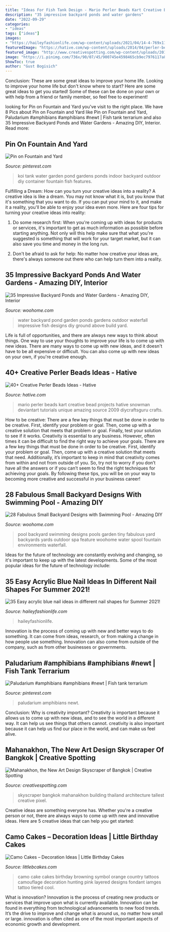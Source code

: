 ```yaml
---
title: "Ideas For Fish Tank Design - Mario Perler Beads Kart Creative Bead Projects Hative Snowman Deviantart Tutorials Unique Amazing Source 2009 Diycraftsguru Crafts"
description: "35 impressive backyard ponds and water gardens"
date: "2022-09-29"
categories:
- "ideas"
tags: ["ideas"]
images:
- "https://haileyfashionlife.com/wp-content/uploads/2021/04/14-4-769x1154.jpg"
featuredImage: "https://hative.com/wp-content/uploads/2014/04/perler-beads-ideas/7-mario-perler-bead.jpg"
featured_image: "http://www.creativespotting.com/wp-content/uploads/2016/08/Mahanakhon-the-New-Art-Design-Skyscraper-of-Bangkok-.jpg"
image: "https://i.pinimg.com/736x/90/07/45/900745e4598465cb9ec7976117a8c43a--stock-tank-koi-ponds.jpg"
ShowToc: true
author: "Gust Bogisich"
---
```



Conclusion: These are some great ideas to improve your home life.
Looking to improve your home life but don't know where to start? Here are some great ideas to get you started! Some of these can be done on your own or with help from a friend or family member, so feel free to experiment!

	

		
looking for Pin on Fountain and Yard you've visit to the right place. We have 8 Pics about Pin on Fountain and Yard like Pin on Fountain and Yard, Paludarium #amphibians #amphibians #newt | Fish tank terrarium and also 35 Impressive Backyard Ponds and Water Gardens - Amazing DIY, Interior. Read more:
		
    
## Pin On Fountain And Yard

<img loading=lazy src="https://i.pinimg.com/736x/90/07/45/900745e4598465cb9ec7976117a8c43a--stock-tank-koi-ponds.jpg" onerror="this.onerror=null;this.src='https://tse2.mm.bing.net/th?id=OIP.AVO3TJIeamxvKAdSgg2suQHaNK&amp;pid=15.1';" alt="Pin on Fountain and Yard">

_Source: pinterest.com_

>koi tank water garden pond gardens ponds indoor backyard outdoor diy container fountain fish features. 

	

Fulfilling a Dream: How can you turn your creative ideas into a reality?
A creative idea is like a dream. You may not know what it is, but you know that it's something that you want to do. If you can put your mind to it, and make it a reality, you'll be able to enjoy your idea even more. Here are four tips for turning your creative ideas into reality:
1. Do some research first: When you're coming up with ideas for products or services, it's important to get as much information as possible before starting anything. Not only will this help make sure that what you're suggested is something that will work for your target market, but it can also save you time and money in the long run.

2. Don't be afraid to ask for help: No matter how creative your ideas are, there's always someone out there who can help turn them into a reality.

    
## 35 Impressive Backyard Ponds And Water Gardens - Amazing DIY, Interior

<img loading=lazy src="http://www.woohome.com/wp-content/uploads/2014/04/backyard-pond-water-garden-34.jpg" onerror="this.onerror=null;this.src='https://tse3.mm.bing.net/th?id=OIP.HqIs8JL5ShHhq5MjyG0ddQHaJ4&amp;pid=15.1';" alt="35 Impressive Backyard Ponds and Water Gardens - Amazing DIY, Interior">

_Source: woohome.com_

>water backyard pond garden ponds gardens outdoor waterfall impressive fish designs diy ground above build yard. 

	

Life is full of opportunities, and there are always new ways to think about things. One way to use your thoughts to improve your life is to come up with new ideas. There are many ways to come up with new ideas, and it doesn't have to be all expensive or difficult. You can also come up with new ideas on your own, if you're creative enough.

    
## 40+ Creative Perler Beads Ideas - Hative

<img loading=lazy src="https://hative.com/wp-content/uploads/2014/04/perler-beads-ideas/7-mario-perler-bead.jpg" onerror="this.onerror=null;this.src='https://tse4.mm.bing.net/th?id=OIP.zULHWMOw4dnxqqloE6_oTAHaE7&amp;pid=15.1';" alt="40+ Creative Perler Beads Ideas - Hative">

_Source: hative.com_

>mario perler beads kart creative bead projects hative snowman deviantart tutorials unique amazing source 2009 diycraftsguru crafts. 

	

How to be creative: There are a few key things that must be done in order to be creative. First, identify your problem or goal. Then, come up with a creative solution that meets that problem or goal. Finally, test your solution to see if it works.
Creativity is essential to any business. However, often times it can be difficult to find the right way to achieve your goals. There are a few key things that must be done in order to be creative. First, identify your problem or goal. Then, come up with a creative solution that meets that need. Additionally, it’s important to keep in mind that creativity comes from within and not from outside of you. So, try not to worry if you don’t have all the answers or if you can’t seem to find the right techniques for achieving your goals. By following these tips, you will be on your way to becoming more creative and successful in your business career!

    
## 28 Fabulous Small Backyard Designs With Swimming Pool - Amazing DIY

<img loading=lazy src="http://www.woohome.com/wp-content/uploads/2015/05/Small-Backyard-Pool-Woohome-25.jpg" onerror="this.onerror=null;this.src='https://tse4.mm.bing.net/th?id=OIP.eeQZ2Hua8_zGriqLoS69wwHaLH&amp;pid=15.1';" alt="28 Fabulous Small Backyard Designs with Swimming Pool - Amazing DIY">

_Source: woohome.com_

>pool backyard swimming designs pools garden tiny fabulous yard backyards yards outdoor spa feature woohome water spool fountain environments waterfall. 

	

Ideas for the future of technology are constantly evolving and changing, so it's important to keep up with the latest developments. Some of the most popular ideas for the future of technology include: 

    
## 35 Easy Acrylic Blue Nail Ideas In Different Nail Shapes For Summer 2021!

<img loading=lazy src="https://haileyfashionlife.com/wp-content/uploads/2021/04/14-4-769x1154.jpg" onerror="this.onerror=null;this.src='https://tse3.mm.bing.net/th?id=OIP._39BG0dWvMU0MIX-OaBjXgHaLH&amp;pid=15.1';" alt="35 Easy acrylic blue nail ideas in different nail shapes for Summer 2021!">

_Source: haileyfashionlife.com_

>haileyfashionlife. 

	

Innovation is the process of coming up with new and better ways to do something. It can come from ideas, research, or from making a change in how people use something. Innovation can also come from outside of the company, such as from other businesses or governments.

    
## Paludarium #amphibians #amphibians #newt | Fish Tank Terrarium

<img loading=lazy src="https://i.pinimg.com/736x/23/90/a0/2390a0de5389a938b62b32e83759570b.jpg" onerror="this.onerror=null;this.src='https://tse4.mm.bing.net/th?id=OIP.DYPPghJgNSXLiRgkiBaAtgHaJ4&amp;pid=15.1';" alt="Paludarium #amphibians #amphibians #newt | Fish tank terrarium">

_Source: pinterest.com_

>paludarium amphibians newt. 

	

Conclusion: Why is creativity important?
Creativity is important because it allows us to come up with new ideas, and to see the world in a different way. It can help us see things that others cannot. creativity is also important because it can help us find our place in the world, and can make us feel alive.

    
## Mahanakhon, The New Art Design Skyscraper Of Bangkok | Creative Spotting

<img loading=lazy src="http://www.creativespotting.com/wp-content/uploads/2016/08/Mahanakhon-the-New-Art-Design-Skyscraper-of-Bangkok-.jpg" onerror="this.onerror=null;this.src='https://tse4.mm.bing.net/th?id=OIP.PhVvtEPzlW0lHFwhMqayuwHaLH&amp;pid=15.1';" alt="Mahanakhon, the New Art Design Skyscraper of Bangkok | Creative Spotting">

_Source: creativespotting.com_

>skyscraper bangkok mahanakhon building thailand architecture tallest creative pixel. 

	

Creative ideas are something everyone has. Whether you're a creative person or not, there are always ways to come up with new and innovative ideas. Here are 5 creative ideas that can help you get started: 

    
## Camo Cakes – Decoration Ideas | Little Birthday Cakes

<img loading=lazy src="http://www.littlebcakes.com/wp-content/uploads/2014/01/Camo-Cakes-Iamges.jpg" onerror="this.onerror=null;this.src='https://tse2.mm.bing.net/th?id=OIP.8zwtcOOPIZQBCU0TlCBIKwHaJ4&amp;pid=15.1';" alt="Camo Cakes – Decoration Ideas | Little Birthday Cakes">

_Source: littlebcakes.com_

>camo cake cakes birthday browning symbol orange country tattoos camouflage decoration hunting pink layered designs fondant iamges tattoo tiered cool. 

	

What is innovation?
Innovation is the process of creating new products or services that improve upon what is currently available. Innovation can be found in everything from technological advancements to new food trends. It’s the drive to improve and change what is around us, no matter how small or large. innovation is often cited as one of the most important aspects of economic growth and development.


